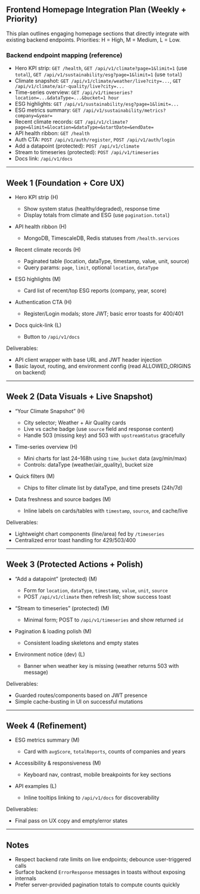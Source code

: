 ## Frontend Homepage Integration Plan (Weekly + Priority)

This plan outlines engaging homepage sections that directly integrate with existing backend endpoints. Priorities: H = High, M = Medium, L = Low.

### Backend endpoint mapping (reference)
- Hero KPI strip: `GET /health`, `GET /api/v1/climate?page=1&limit=1` (use `total`), `GET /api/v1/sustainability/esg?page=1&limit=1` (use `total`)
- Climate snapshot: `GET /api/v1/climate/weather/live?city=...`, `GET /api/v1/climate/air-quality/live?city=...`
- Time-series overview: `GET /api/v1/timeseries?location=...&dataType=...&bucket=1 hour`
- ESG highlights: `GET /api/v1/sustainability/esg?page=1&limit=...`
- ESG metrics summary: `GET /api/v1/sustainability/metrics?company=&year=`
- Recent climate records: `GET /api/v1/climate?page=&limit=&location=&dataType=&startDate=&endDate=`
- API health ribbon: `GET /health`
- Auth CTA: `POST /api/v1/auth/register`, `POST /api/v1/auth/login`
- Add a datapoint (protected): `POST /api/v1/climate`
- Stream to timeseries (protected): `POST /api/v1/timeseries`
- Docs link: `/api/v1/docs`

---

## Week 1 (Foundation + Core UX)

- Hero KPI strip (H)
  - Show system status (healthy/degraded), response time
  - Display totals from climate and ESG (use `pagination.total`)

- API health ribbon (H)
  - MongoDB, TimescaleDB, Redis statuses from `/health.services`

- Recent climate records (H)
  - Paginated table (location, dataType, timestamp, value, unit, source)
  - Query params: `page`, `limit`, optional `location`, `dataType`

- ESG highlights (M)
  - Card list of recent/top ESG reports (company, year, score)

- Authentication CTA (H)
  - Register/Login modals; store JWT; basic error toasts for 400/401

- Docs quick-link (L)
  - Button to `/api/v1/docs`

Deliverables:
- API client wrapper with base URL and JWT header injection
- Basic layout, routing, and environment config (read ALLOWED_ORIGINS on backend)

---

## Week 2 (Data Visuals + Live Snapshot)

- “Your Climate Snapshot” (H)
  - City selector; Weather + Air Quality cards
  - Live vs cache badge (use `source` field and response content)
  - Handle 503 (missing key) and 503 with `upstreamStatus` gracefully

- Time-series overview (H)
  - Mini charts for last 24–168h using `time_bucket` data (avg/min/max)
  - Controls: dataType (weather/air_quality), bucket size

- Quick filters (M)
  - Chips to filter climate list by dataType, and time presets (24h/7d)

- Data freshness and source badges (M)
  - Inline labels on cards/tables with `timestamp`, `source`, and cache/live

Deliverables:
- Lightweight chart components (line/area) fed by `/timeseries`
- Centralized error toast handling for 429/503/400

---

## Week 3 (Protected Actions + Polish)

- “Add a datapoint” (protected) (M)
  - Form for `location`, `dataType`, `timestamp`, `value`, `unit`, `source`
  - POST `/api/v1/climate` then refresh list; show success toast

- “Stream to timeseries” (protected) (M)
  - Minimal form; POST to `/api/v1/timeseries` and show returned `id`

- Pagination & loading polish (M)
  - Consistent loading skeletons and empty states

- Environment notice (dev) (L)
  - Banner when weather key is missing (weather returns 503 with message)

Deliverables:
- Guarded routes/components based on JWT presence
- Simple cache-busting in UI on successful mutations

---

## Week 4 (Refinement)

- ESG metrics summary (M)
  - Card with `avgScore`, `totalReports`, counts of companies and years

- Accessibility & responsiveness (M)
  - Keyboard nav, contrast, mobile breakpoints for key sections

- API examples (L)
  - Inline tooltips linking to `/api/v1/docs` for discoverability

Deliverables:
- Final pass on UX copy and empty/error states

---

## Notes
- Respect backend rate limits on live endpoints; debounce user-triggered calls
- Surface backend `ErrorResponse` messages in toasts without exposing internals
- Prefer server-provided pagination totals to compute counts quickly

